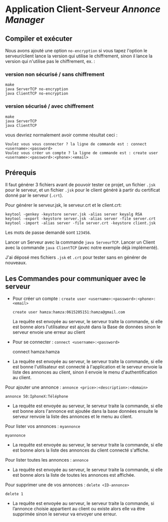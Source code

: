 Application Client-Serveur _Annonce Manager_
============================================

Compiler et exécuter
--------------------

Nous avons ajouté une option `no-encryption` si vous tapez l'option le
serveur/client lance la version qui utilise le chiffrement, sinon il lance la
version qui n'utilise pas le chiffrement, ex. :

### version non sécurisé / sans chiffrement

    make
    java ServerTCP no-encryption
    java ClientTCP no-encryption

### version sécurisé / avec chiffrement

    make
    java ServerTCP 
    java ClientTCP

vous devriez normalement avoir comme résultat ceci :

    Voulez vous vous connecter ? la ligne de commande est : connect <username>:<password>
    Voulez vous créer un compte ? la ligne de commande est : create user <username>:<password>:<phone>:<email>

    
Prérequis
---------

Il faut générer 3 fichiers avant de pouvoir tester ce projet, un fichier `.jsk`
pour le serveur, et un fichier `.jsk` pour le client généré à partir du
certificat donné par le serveur (`.crt`).

Pour générer le serveur.jsk, le serveur.crt et le client.crt:

    keytool -genkey -keystore server.jsk -alias server keyalg RSA 
    keytool -export -keystore server.jsk -alias server -file server.crt 
    keytool -import -alias server -file server.crt -keystore client.jsk

Les mots de passe demandé sont `123456`.

Lancer un Serveur avec la commande `java ServeurTCP`.
Lancer un Client avec la commande `java ClientTCP` (avec notre exemple déjà
implémenté).

J'ai déposé mes fichiers `.jsk` et `.crt` pour tester sans en générer de
nouveaux.

Les Commandes pour communiquer avec le serveur
----------------------------------------------

- Pour créer un compte : `create user <username>:<password>:<phone>:<email>`

      create user hamza:hamza:0615205151:hamza@gmail.com

  La requête est envoyée au serveur, le serveur traite la commande, si elle est
  bonne alors l'utilisateur est ajouté dans la Base de données sinon le serveur
  envoie une erreur au client

- Pour se connecter : `connect <username>:<password>`

    connect hamza:hamza

+ La requête est envoyée au serveur, le serveur traite la commande, si elle est
  bonne l'utilisateur est connecté à l'application et le serveur envoie la
  liste des annonces au client, sinon il envoie le menu d'authentification au
  client.


Pour ajouter une annonce : `annonce <price>:<description>:<domain>`

    annonce 50:IphoneX:Téléphone

+ La requête est envoyée au serveur, le serveur traite la commande, si elle est
bonne alors l'annonce est ajoutée dans la base données ensuite le serveur
renvoie la liste des annonces et le menu au client.

Pour lister vos annonces : `myannonce`

    myannonce

+ La requête est envoyée au serveur, le serveur traite la commande, si elle est
bonne alors la liste des annonces du client connecté s'affiche.

Pour lister toutes les annonces : `annonce`
+ La requête est envoyée au serveur, le serveur traite la commande, si elle est
  bonne alors la liste de toutes les annonces est affichée.

Pour supprimer une de vos annonces : `delete <ID-annonce>`

    delete 1

+ La requête est envoyée au serveur, le serveur traite la commande, si
  l’annonce choisie appartient au client ou existe alors elle va être supprimée
  sinon le serveur va envoyer une erreur.
